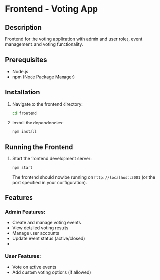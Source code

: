 # Frontend - Voting App

## Description
Frontend for the voting application with admin and user roles, event management, and voting functionality.

## Prerequisites
- Node.js
- npm (Node Package Manager)

## Installation

1. Navigate to the frontend directory:
    ```sh
    cd frontend
    ```
2. Install the dependencies:
    ```sh
    npm install
    ```

## Running the Frontend

1. Start the frontend development server:
    ```sh
    npm start
    ```
   The frontend should now be running on `http://localhost:3001` (or the port specified in your configuration).

## Features

### Admin Features:
- Create and manage voting events
- View detailed voting results
- Manage user accounts
- Update event status (active/closed)
- 
### User Features:
- Vote on active events
- Add custom voting options (if allowed)

